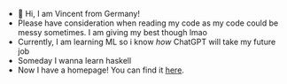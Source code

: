 - 👋 Hi, I am Vincent from Germany!
- Please have consideration when reading my code as my code could be messy sometimes. I am giving my best though lmao
- Currently, I am learning ML so i know *how* ChatGPT will take my future job
- Someday I wanna learn haskell
- Now I have a homepage! You can find it [here](https://luxkaiwalker.github.io/homepage/).
